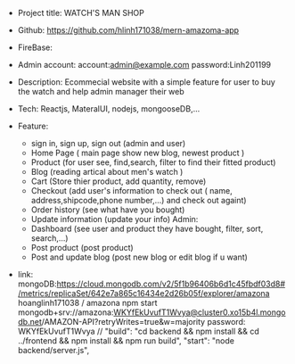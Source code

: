 - Project title: WATCH'S MAN SHOP
- Github: https://github.com/hlinh171038/mern-amazoma-app
- FireBase:
- Admin account: 
    account:admin@example.com
    password:Linh201199

- Description: Ecommecial website with a simple feature for user to buy the watch and help admin manager their web
- Tech: Reactjs, MateralUI, nodejs, mongooseDB,...
- Feature: 
    - sign in, sign up, sign out (admin and user)
    - Home Page ( main page show new blog, newest product )
    - Product (for user see, find,search, filter to find their fitted product)
    - Blog (reading artical about men's watch )
    - Cart (Store thier product, add quantity, remove)
    - Checkout (add user's information to check out ( name, address,shipcode,phone number,...) and check out againt)
    - Order history (see what have you bought)
    - Update information (update your info)
    Admin:
    - Dashboard (see user and product they have bought, filter, sort, search,...)
    - Post product (post product)
    - Post and update blog (post new blog or edit blog if u want)
- link:
mongoDB:https://cloud.mongodb.com/v2/5f1b96406b6d1c45fbdf03d8#/metrics/replicaSet/642e7a865c16434e2d26b05f/explorer/amazona
    hoanglinh171038 / amazona
npm start
mongodb+srv://amazona:WKYfEkUvufT1Wvya@cluster0.xo15b4l.mongodb.net/AMAZON-API?retryWrites=true&w=majority
password: WKYfEkUvufT1Wvya
 // "build": "cd backend && npm install && cd ../frontend && npm install && npm run build",
    "start": "node backend/server.js",



 

